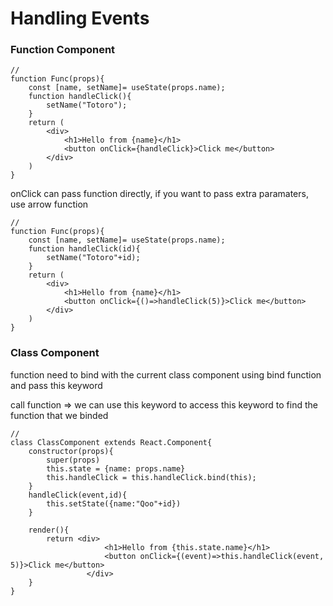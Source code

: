 # Handling Events



### Function Component

```
//
function Func(props){
    const [name, setName]= useState(props.name);
    function handleClick(){
        setName("Totoro");
    }
    return (
        <div>
            <h1>Hello from {name}</h1>
            <button onClick={handleClick}>Click me</button>
        </div>
    )
}
```

onClick can pass function directly, if you want to pass extra paramaters, use arrow function

```
//
function Func(props){
    const [name, setName]= useState(props.name);
    function handleClick(id){
        setName("Totoro"+id);
    }
    return (
        <div>
            <h1>Hello from {name}</h1>
            <button onClick={()=>handleClick(5)}>Click me</button>
        </div>
    )
}
```



### Class Component

function need to bind with the current class component using bind function and pass this keyword

call function => we can use this keyword to access this keyword to find the function that we binded

```
//
class ClassComponent extends React.Component{
    constructor(props){
        super(props)
        this.state = {name: props.name}
        this.handleClick = this.handleClick.bind(this);
    }
    handleClick(event,id){
        this.setState({name:"Qoo"+id})
    }

    render(){
        return <div>
                     <h1>Hello from {this.state.name}</h1>
                     <button onClick={(event)=>this.handleClick(event, 5)}>Click me</button>
                 </div>
    }
}
```

